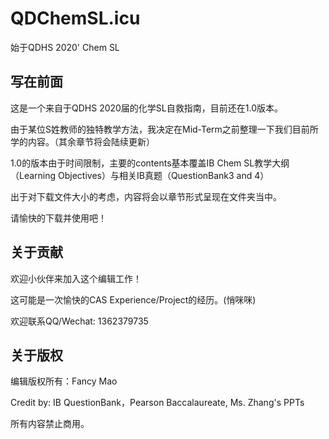 # QDChemSL.icu
始于QDHS 2020' Chem SL

## 写在前面

这是一个来自于QDHS 2020届的化学SL自救指南，目前还在1.0版本。

由于某位S姓教师的独特教学方法，我决定在Mid-Term之前整理一下我们目前所学的内容。（其余章节将会陆续更新）

1.0的版本由于时间限制，主要的contents基本覆盖IB Chem SL教学大纲（Learning Objectives）与相关IB真题（QuestionBank3 and 4）

出于对下载文件大小的考虑，内容将会以章节形式呈现在文件夹当中。

请愉快的下载并使用吧！

## 关于贡献
欢迎小伙伴来加入这个编辑工作！

这可能是一次愉快的CAS Experience/Project的经历。(悄咪咪)

欢迎联系QQ/Wechat: 1362379735

## 关于版权

编辑版权所有：Fancy Mao

Credit by: IB QuestionBank，Pearson Baccalaureate, Ms. Zhang's PPTs

所有内容禁止商用。
